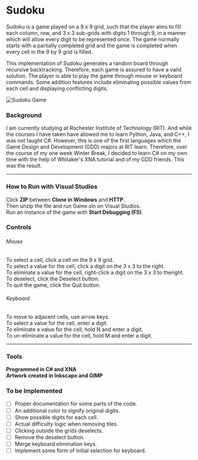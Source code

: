 # Sudoku
Sudoku is a game played on a 9 x 9 grid, such that the player aims to fill each column, row, 
and 3 x 3 sub-grids with digits 1 through 9, in a manner which will allow every digit to be 
represented once. The game normally starts with a partially completed grid and the game is 
completed when every cell in the 9 by 9 grid is filled.  

This implementation of Sudoku generates a random board through recursive backtracking.
Therefore, each game is assured to have a valid solution. The player is able to play the game 
through mouse or keyboard commands. Some addition features include eliminating possible values
from each cell and displaying conflicting digits.

![Sudoku Game](https://raw.github.com/Eternyte/Sudoku/master/Snapshots/10.JPG)

### Background
I am currently studying at Rochester Institute of Technology (RIT). And while the courses I have
taken have allowed me to learn Python, Java, and C++, I was not taught C#. However, this is
one of the first languages which the Game Design and Development (GDD) majors at RIT learn.
Therefore, over the course of my one week Winter Break, I decided to learn C# on my own time with 
the help of Whitaker's XNA tutorial and of my GDD friends. This was the result.

-----------------------
### How to Run with Visual Studios
Click **ZIP** between **Clone in Windows** and **HTTP**.  
Then unzip the file and run Game.sln on Visual Studios.  
Run an instance of the game with **Start Debugging (F5)**.  

### Controls
###### Mouse
To select a cell, click a cell on the 9 x 9 grid.  
To select a value for the cell, click a digit on the 3 x 3 to the right.  
To eliminate a value for the cell, right-click a digit on the 3 x 3 to theright.  
To deselect, click the Deselect button.  
To quit the game, click the Quit button.

###### Keyboard
To move to adjacent cells, use arrow keys.  
To select a value for the cell, enter a digit.  
To eliminate a value for the cell, hold N and enter a digit.  
To un-eliminate a value for the cell, hold M and enter a digit.

-----------------------
### Tools
**Programmed in C# and XNA**  
**Artwork created in Inkscape and GIMP**

### To be Implemented
- [ ] Proper documentation for some parts of the code.
- [ ] An additional color to signify original digits.
- [ ] Show possible digits for each cell.
- [ ] Actual difficulty logic when removing tiles.
- [ ] Clicking outside the grids deselects.
- [ ] Remove the deselect button.
- [ ] Merge keyboard elimination keys.
- [ ] Implement some form of initial selection for keyboard.
